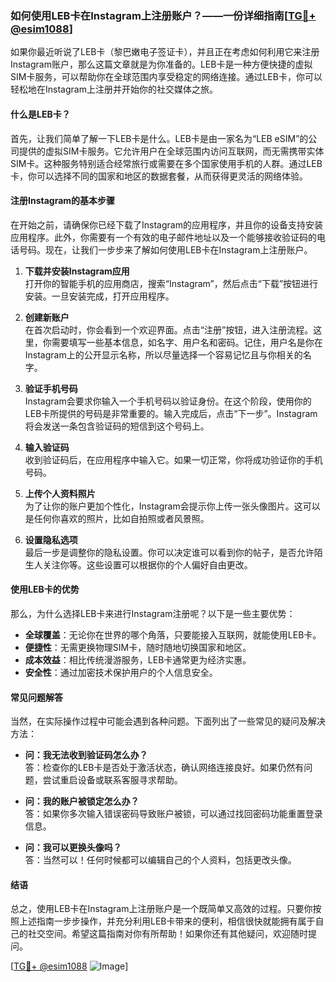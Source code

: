 ### 如何使用LEB卡在Instagram上注册账户？——一份详细指南[[TG💪+ @esim1088](https://t.me/s/esim1088)]

如果你最近听说了LEB卡（黎巴嫩电子签证卡），并且正在考虑如何利用它来注册Instagram账户，那么这篇文章就是为你准备的。LEB卡是一种方便快捷的虚拟SIM卡服务，可以帮助你在全球范围内享受稳定的网络连接。通过LEB卡，你可以轻松地在Instagram上注册并开始你的社交媒体之旅。

#### 什么是LEB卡？

首先，让我们简单了解一下LEB卡是什么。LEB卡是由一家名为“LEB eSIM”的公司提供的虚拟SIM卡服务。它允许用户在全球范围内访问互联网，而无需携带实体SIM卡。这种服务特别适合经常旅行或需要在多个国家使用手机的人群。通过LEB卡，你可以选择不同的国家和地区的数据套餐，从而获得更灵活的网络体验。

#### 注册Instagram的基本步骤

在开始之前，请确保你已经下载了Instagram的应用程序，并且你的设备支持安装应用程序。此外，你需要有一个有效的电子邮件地址以及一个能够接收验证码的电话号码。现在，让我们一步步来了解如何使用LEB卡在Instagram上注册账户。

1. **下载并安装Instagram应用**  
   打开你的智能手机的应用商店，搜索“Instagram”，然后点击“下载”按钮进行安装。一旦安装完成，打开应用程序。

2. **创建新账户**  
   在首次启动时，你会看到一个欢迎界面。点击“注册”按钮，进入注册流程。这里，你需要填写一些基本信息，如名字、用户名和密码。记住，用户名是你在Instagram上的公开显示名称，所以尽量选择一个容易记忆且与你相关的名字。

3. **验证手机号码**  
   Instagram会要求你输入一个手机号码以验证身份。在这个阶段，使用你的LEB卡所提供的号码是非常重要的。输入完成后，点击“下一步”。Instagram将会发送一条包含验证码的短信到这个号码上。

4. **输入验证码**  
   收到验证码后，在应用程序中输入它。如果一切正常，你将成功验证你的手机号码。

5. **上传个人资料照片**  
   为了让你的账户更加个性化，Instagram会提示你上传一张头像图片。这可以是任何你喜欢的照片，比如自拍照或者风景照。

6. **设置隐私选项**  
   最后一步是调整你的隐私设置。你可以决定谁可以看到你的帖子，是否允许陌生人关注你等。这些设置可以根据你的个人偏好自由更改。

#### 使用LEB卡的优势

那么，为什么选择LEB卡来进行Instagram注册呢？以下是一些主要优势：

- **全球覆盖**：无论你在世界的哪个角落，只要能接入互联网，就能使用LEB卡。
- **便捷性**：无需更换物理SIM卡，随时随地切换国家和地区。
- **成本效益**：相比传统漫游服务，LEB卡通常更为经济实惠。
- **安全性**：通过加密技术保护用户的个人信息安全。

#### 常见问题解答

当然，在实际操作过程中可能会遇到各种问题。下面列出了一些常见的疑问及解决方法：

- **问：我无法收到验证码怎么办？**  
  答：检查你的LEB卡是否处于激活状态，确认网络连接良好。如果仍然有问题，尝试重启设备或联系客服寻求帮助。

- **问：我的账户被锁定怎么办？**  
  答：如果你多次输入错误密码导致账户被锁，可以通过找回密码功能重置登录信息。

- **问：我可以更换头像吗？**  
  答：当然可以！任何时候都可以编辑自己的个人资料，包括更改头像。

#### 结语

总之，使用LEB卡在Instagram上注册账户是一个既简单又高效的过程。只要你按照上述指南一步步操作，并充分利用LEB卡带来的便利，相信很快就能拥有属于自己的社交空间。希望这篇指南对你有所帮助！如果你还有其他疑问，欢迎随时提问。

[[TG💪+ @esim1088](https://t.me/s/esim1088) ![Image](https://i.postimg.cc/4NQfJmqS/Snipaste-2025-05-13-00-14-12.png)]